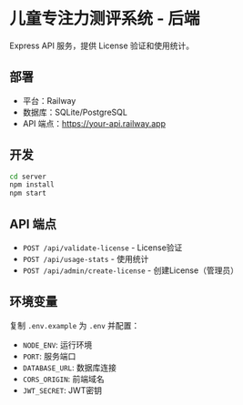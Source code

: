 # 儿童专注力测评系统 - 后端

Express API 服务，提供 License 验证和使用统计。

## 部署
- 平台：Railway
- 数据库：SQLite/PostgreSQL
- API 端点：https://your-api.railway.app

## 开发
```bash
cd server
npm install
npm start
```

## API 端点
- `POST /api/validate-license` - License验证
- `POST /api/usage-stats` - 使用统计
- `POST /api/admin/create-license` - 创建License（管理员）

## 环境变量
复制 `.env.example` 为 `.env` 并配置：
- `NODE_ENV`: 运行环境
- `PORT`: 服务端口
- `DATABASE_URL`: 数据库连接
- `CORS_ORIGIN`: 前端域名
- `JWT_SECRET`: JWT密钥
